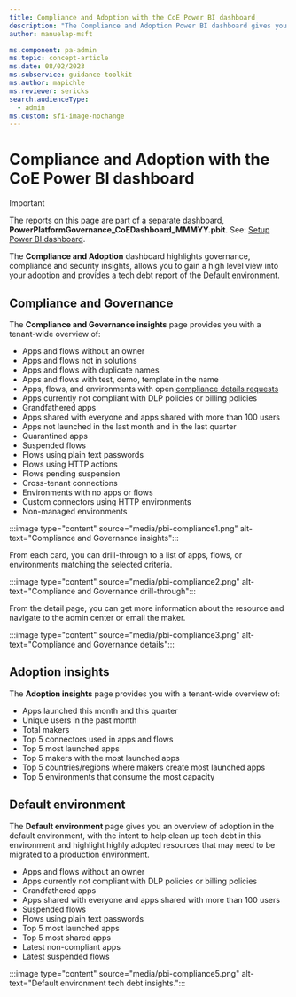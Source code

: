```yaml
---
title: Compliance and Adoption with the CoE Power BI dashboard
description: "The Compliance and Adoption Power BI dashboard gives you the ability to review compliance, security and governance statistics and gain further adoption insights."
author: manuelap-msft

ms.component: pa-admin
ms.topic: concept-article
ms.date: 08/02/2023
ms.subservice: guidance-toolkit
ms.author: mapichle
ms.reviewer: sericks
search.audienceType: 
  - admin
ms.custom: sfi-image-nochange
---
```

# Compliance and Adoption with the CoE Power BI dashboard

>[!IMPORTANT]
> The reports on this page are part of a separate dashboard, **PowerPlatformGovernance_CoEDashboard_MMMYY.pbit**. See: [Setup Power BI dashboard](setup-powerbi.md).

The **Compliance and Adoption** dashboard highlights governance, compliance and security insights, allows you to gain a high level view into your adoption and provides a tech debt report of the [Default environment](/power-platform/admin/environments-overview#the-default-environment).

## Compliance and Governance

The **Compliance and Governance insights** page provides you with a tenant-wide overview of:

- Apps and flows without an owner
- Apps and flows not in solutions
- Apps and flows with duplicate names
- Apps and flows with test, demo, template in the name
- Apps, flows, and environments with open [compliance details requests](example-processes.md)
- Apps currently not compliant with DLP policies or billing policies
- Grandfathered apps
- Apps shared with everyone and apps shared with more than 100 users
- Apps not launched in the last month and in the last quarter
- Quarantined apps
- Suspended flows
- Flows using plain text passwords
- Flows using HTTP actions
- Flows pending suspension
- Cross-tenant connections
- Environments with no apps or flows
- Custom connectors using HTTP environments
- Non-managed environments

:::image type="content" source="media/pbi-compliance1.png" alt-text="Compliance and Governance insights":::

From each card, you can drill-through to a list of apps, flows, or environments matching the selected criteria.

:::image type="content" source="media/pbi-compliance2.png" alt-text="Compliance and Governance drill-through":::

From the detail page, you can get more information about the resource and navigate to the admin center or email the maker.

:::image type="content" source="media/pbi-compliance3.png" alt-text="Compliance and Governance details":::

## Adoption insights

The **Adoption insights** page provides you with a tenant-wide overview of:

- Apps launched this month and this quarter
- Unique users in the past month
- Total makers
- Top 5 connectors used in apps and flows
- Top 5 most launched apps
- Top 5 makers with the most launched apps
- Top 5 countries/regions where makers create most launched apps
- Top 5 environments that consume the most capacity

## Default environment

The **Default environment** page gives you an overview of adoption in the default environment, with the intent to help clean up tech debt in this environment and highlight highly adopted resources that may need to be migrated to a production environment.

- Apps and flows without an owner
- Apps currently not compliant with DLP policies or billing policies
- Grandfathered apps
- Apps shared with everyone and apps shared with more than 100 users
- Suspended flows
- Flows using plain text passwords
- Top 5 most launched apps
- Top 5 most shared apps
- Latest non-compliant apps
- Latest suspended flows

:::image type="content" source="media/pbi-compliance5.png" alt-text="Default environment tech debt insights.":::
